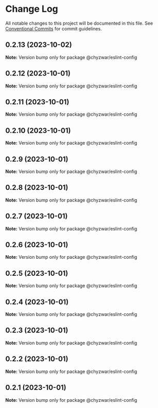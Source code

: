 # Change Log

All notable changes to this project will be documented in this file.
See [Conventional Commits](https://conventionalcommits.org) for commit guidelines.

## 0.2.13 (2023-10-02)

**Note:** Version bump only for package @chyzwar/eslint-config





## 0.2.12 (2023-10-01)

**Note:** Version bump only for package @chyzwar/eslint-config





## 0.2.11 (2023-10-01)

**Note:** Version bump only for package @chyzwar/eslint-config





## 0.2.10 (2023-10-01)

**Note:** Version bump only for package @chyzwar/eslint-config





## 0.2.9 (2023-10-01)

**Note:** Version bump only for package @chyzwar/eslint-config





## 0.2.8 (2023-10-01)

**Note:** Version bump only for package @chyzwar/eslint-config





## 0.2.7 (2023-10-01)

**Note:** Version bump only for package @chyzwar/eslint-config





## 0.2.6 (2023-10-01)

**Note:** Version bump only for package @chyzwar/eslint-config





## 0.2.5 (2023-10-01)

**Note:** Version bump only for package @chyzwar/eslint-config





## 0.2.4 (2023-10-01)

**Note:** Version bump only for package @chyzwar/eslint-config





## 0.2.3 (2023-10-01)

**Note:** Version bump only for package @chyzwar/eslint-config





## 0.2.2 (2023-10-01)

**Note:** Version bump only for package @chyzwar/eslint-config





## 0.2.1 (2023-10-01)

**Note:** Version bump only for package @chyzwar/eslint-config
